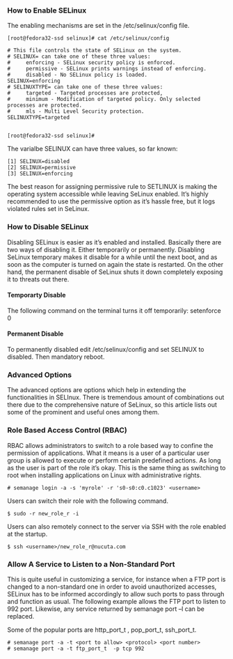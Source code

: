 ### How to Enable SELinux

The enabling mechanisms are set in the /etc/selinux/config file.

	[root@fedora32-ssd selinux]# cat /etc/selinux/config

	# This file controls the state of SELinux on the system.
	# SELINUX= can take one of these three values:
	#     enforcing - SELinux security policy is enforced.
	#     permissive - SELinux prints warnings instead of enforcing.
	#     disabled - No SELinux policy is loaded.
	SELINUX=enforcing
	# SELINUXTYPE= can take one of these three values:
	#     targeted - Targeted processes are protected,
	#     minimum - Modification of targeted policy. Only selected processes are protected. 
	#     mls - Multi Level Security protection.
	SELINUXTYPE=targeted


	[root@fedora32-ssd selinux]#

The varialbe SELINUX can have three values, so far known:

	[1] SELINUX=disabled
	[2] SELINUX=permissive
	[3] SELINUX=enforcing

The best reason for assigning permissive rule to SETLINUX is making the operating system accessible while
leaving SeLinux enabled. It’s highly recommended to use the permissive option as it’s hassle free, but it
logs violated rules set in SeLinux.

### How to Disable SELinux

Disabling SELinux is easier as it’s enabled and installed. Basically there are two ways of disabling it.
Either temporarily or permanently. Disabling SeLinux temporary makes it disable for a while until the next
boot, and as soon as the computer is turned on again the state is restarted. On the other hand, the
permanent disable of SeLinux shuts it down completely exposing it to threats out there.

#### Temporarty Disable

The following command on the terminal turns it off temporarily: setenforce 0

#### Permanent Disable

To permanently disabled edit /etc/selinux/config and set SELINUX to disabled. Then mandatory reboot.

### Advanced Options

The advanced options are options which help in extending the functionalities in SELInux. There is tremendous
amount of combinations out there due to the comprehensive nature of SeLinux, so this article lists out some
of the prominent and useful ones among them.

### Role Based Access Control (RBAC)

RBAC allows administrators to switch to a role based way to confine the permission of applications. What it
means is a user of a particular user group is allowed to execute or perform certain predefined actions. As
long as the user is part of the role it’s okay. This is the same thing as switching to root when installing
applications on Linux with administrative rights.

	# semanage login -a -s 'myrole' -r 's0-s0:c0.c1023' <username>

Users can switch their role with the following command.

	$ sudo -r new_role_r -i

Users can also remotely connect to the server via SSH with the role enabled at the startup.

	$ ssh <username>/new_role_r@nucuta.com

### Allow A Service to Listen to a Non-Standard Port

This is quite useful in customizing a service, for instance when a FTP port is changed to a non-standard one
in order to avoid unauthorized accesses, SELinux has to be informed accordingly to allow such ports to pass
through and function as usual. The following example allows the FTP port to listen to 992 port. Likewise, any
service returned by semanage port –l can be replaced.

Some of the popular ports are http_port_t , pop_port_t, ssh_port_t.

	# semanage port -a -t <port to allow> <protocol> <port number>
	# semanage port -a -t ftp_port_t  -p tcp 992
